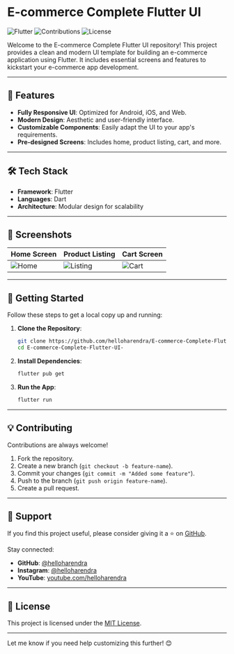 
# E-commerce Complete Flutter UI

![Flutter](https://img.shields.io/badge/Flutter-Framework-blue) ![Contributions](https://img.shields.io/badge/Contributions-Welcome-brightgreen) ![License](https://img.shields.io/badge/License-MIT-blue)

Welcome to the E-commerce Complete Flutter UI repository! This project provides a clean and modern UI template for building an e-commerce application using Flutter. It includes essential screens and features to kickstart your e-commerce app development.

---

## 🚀 Features  

- **Fully Responsive UI**: Optimized for Android, iOS, and Web.  
- **Modern Design**: Aesthetic and user-friendly interface.  
- **Customizable Components**: Easily adapt the UI to your app's requirements.  
- **Pre-designed Screens**: Includes home, product listing, cart, and more.  

---

## 🛠️ Tech Stack  

- **Framework**: Flutter  
- **Languages**: Dart  
- **Architecture**: Modular design for scalability  

---

## 📸 Screenshots  

| Home Screen | Product Listing | Cart Screen |
|-------------|-----------------|-------------|
| ![Home](https://via.placeholder.com/150) | ![Listing](https://via.placeholder.com/150) | ![Cart](https://via.placeholder.com/150) |

---

## 🔧 Getting Started  

Follow these steps to get a local copy up and running:

1. **Clone the Repository**:
   ```bash
   git clone https://github.com/helloharendra/E-commerce-Complete-Flutter-UI-.git
   cd E-commerce-Complete-Flutter-UI-
   ```

2. **Install Dependencies**:
   ```bash
   flutter pub get
   ```

3. **Run the App**:
   ```bash
   flutter run
   ```

---

## 💡 Contributing  

Contributions are always welcome!  

1. Fork the repository.  
2. Create a new branch (`git checkout -b feature-name`).  
3. Commit your changes (`git commit -m "Added some feature"`).  
4. Push to the branch (`git push origin feature-name`).  
5. Create a pull request.  

---

## 🙌 Support  

If you find this project useful, please consider giving it a ⭐️ on [GitHub](https://github.com/helloharendra/E-commerce-Complete-Flutter-UI-).  

Stay connected:  
- **GitHub**: [@helloharendra](https://github.com/helloharendra)  
- **Instagram**: [@helloharendra](https://instagram.com/helloharendra)  
- **YouTube**: [youtube.com/helloharendra](https://youtube.com/helloharendra)  

---

## 📜 License  

This project is licensed under the [MIT License](LICENSE).  

---

Let me know if you need help customizing this further! 😊
 
